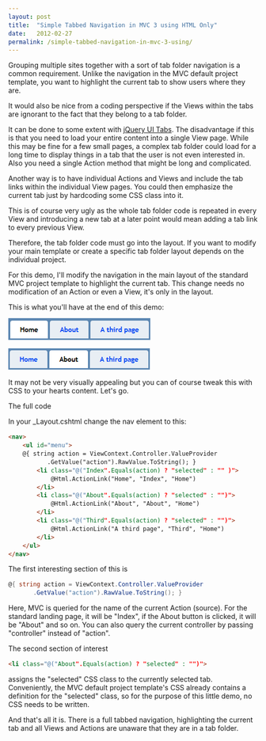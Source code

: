 ```yaml
---
layout: post
title:  "Simple Tabbed Navigation in MVC 3 using HTML Only"
date:   2012-02-27
permalink: /simple-tabbed-navigation-in-mvc-3-using/
---
```

Grouping multiple sites together with a sort of tab folder navigation is a common requirement. Unlike the navigation in the MVC default project template, you want to highlight the current tab to show users where they are.

It would also be nice from a coding perspective if the Views within the tabs are ignorant to the fact that they belong to a tab folder.

It can be done to some extent with [jQuery UI Tabs](http://jqueryui.com/demos/tabs/). The disadvantage if this is that you need to load your entire content into a single View page. While this may be fine for a few small pages, a complex tab folder could load for a long time to display things in a tab that the user is not even interested in. Also you need a single Action method that might be long and complicated.

Another way is to have individual Actions and Views and include the tab links within the individual View pages. You could then emphasize the current tab just by hardcoding some CSS class into it.

This is of course very ugly as the whole tab folder code is repeated in every View and introducing a new tab at a later point would mean adding a tab link to every previous View.

Therefore, the tab folder code must go into the layout. If you want to modify your main template or create a specific tab folder layout depends on the individual project.

For this demo, I'll modify the navigation in the main layout of the standard MVC project template to highlight the current tab. This change needs no modification of an Action or even a View, it's only in the layout.

This is what you'll have at the end of this demo:

![Tab01](/assets/images/Tab01.png)

![Tab02](/assets/images/Tab02.png)

It may not be very visually appealing but you can of course tweak this with CSS to your hearts content. Let's go.

The full code

In your _Layout.cshtml change the nav element to this:
```html
<nav>
    <ul id="menu">
    @{ string action = ViewContext.Controller.ValueProvider
           .GetValue("action").RawValue.ToString(); }
        <li class="@("Index".Equals(action) ? "selected" : "" )">
            @Html.ActionLink("Home", "Index", "Home")
        </li>
        <li class="@("About".Equals(action) ? "selected" : "")">
            @Html.ActionLink("About", "About", "Home")
        </li>
        <li class="@("Third".Equals(action) ? "selected" : "")">
            @Html.ActionLink("A third page", "Third", "Home")
        </li>
    </ul>
</nav>
```
The first interesting section of this is
```csharp
@{ string action = ViewContext.Controller.ValueProvider
       .GetValue("action").RawValue.ToString(); }
```
Here, MVC is queried for the name of the current Action (source). For the standard landing page, it will be "Index", if the About button is clicked, it will be "About" and so on. You can also query the current controller by passing "controller" instead of "action".

The second section of interest
```html
<li class="@("About".Equals(action) ? "selected" : "")">
```
assigns the "selected" CSS class to the currently selected tab. Conveniently, the MVC default project template's CSS already contains a definition for the "selected" class, so for the purpose of this little demo, no CSS needs to be written.

And that's all it is. There is a full tabbed navigation, highlighting the current tab and all Views and Actions are unaware that they are in a tab folder.
